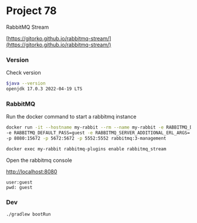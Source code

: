 # Project 78

RabbitMQ Stream

[https://gitorko.github.io/rabbitmq-stream/](https://gitorko.github.io/rabbitmq-stream/)

### Version

Check version

```bash
$java --version
openjdk 17.0.3 2022-04-19 LTS
```

### RabbitMQ

Run the docker command to start a rabbitmq instance

```bash
docker run -it --hostname my-rabbit --rm --name my-rabbit -e RABBITMQ_DEFAULT_USER=guest \
-e RABBITMQ_DEFAULT_PASS=guest -e RABBITMQ_SERVER_ADDITIONAL_ERL_ARGS='-rabbitmq_stream advertised_host localhost' \
-p 8080:15672 -p 5672:5672 -p 5552:5552 rabbitmq:3-management 
```

```bash
docker exec my-rabbit rabbitmq-plugins enable rabbitmq_stream
```

Open the rabbitmq console

[http://localhost:8080](http://localhost:8080)

```
user:guest
pwd: guest
```

### Dev

```bash
./gradlew bootRun
```
